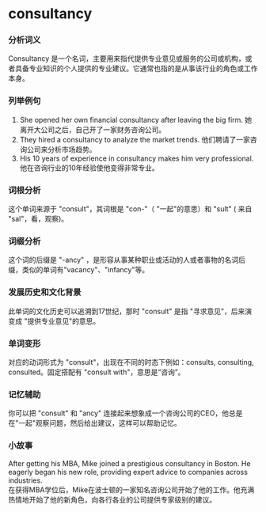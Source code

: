 # consultancy

### 分析词义

  

Consultancy 是一个名词，主要用来指代提供专业意见或服务的公司或机构，或者具备专业知识的个人提供的专业建议。它通常也指的是从事该行业的角色或工作本身。

  

### 列举例句

  

1.  She opened her own financial consultancy after leaving the big firm. 她离开大公司之后，自己开了一家财务咨询公司。
2.  They hired a consultancy to analyze the market trends. 他们聘请了一家咨询公司来分析市场趋势。
3.  His 10 years of experience in consultancy makes him very professional. 他在咨询行业的10年经验使他变得非常专业。

  

### 词根分析

  

这个单词来源于 "consult"，其词根是 "con-"（ "一起"的意思）和 "sult" ( 来自 "sal"，看，观察)。

  

### 词缀分析

  

这个词的后缀是 "-ancy" ，是形容从事某种职业或活动的人或者事物的名词后缀，类似的单词有"vacancy"、"infancy"等。

  

### 发展历史和文化背景

  

此单词的文化历史可以追溯到17世纪，那时 "consult" 是指 "寻求意见"，后来演变成 "提供专业意见"的意思。

  

### 单词变形

  

对应的动词形式为 "consult"，出现在不同的时态下例如：consults, consulting, consulted。固定搭配有 "consult with"，意思是“咨询”。

  

### 记忆辅助

  

你可以把 "consult" 和 "ancy" 连接起来想象成一个咨询公司的CEO，他总是在"一起"观察问题，然后给出建议，这样可以帮助记忆。

  

### 小故事

  

After getting his MBA, Mike joined a prestigious consultancy in Boston. He eagerly began his new role, providing expert advice to companies across industries.  
在获得MBA学位后，Mike在波士顿的一家知名咨询公司开始了他的工作。他充满热情地开始了他的新角色，向各行各业的公司提供专家级别的建议。
